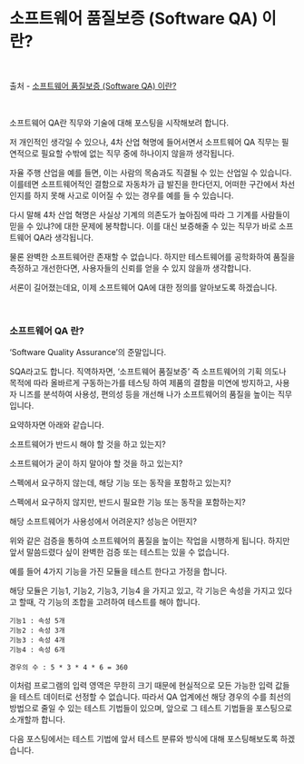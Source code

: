 # 소프트웨어 품질보증 (Software QA) 이란?

<br/>

출처 - [소프트웨어 품질보증 (Software QA) 이란?](https://osb0728.tistory.com/24?category=782881)

<br/>

소프트웨어 QA란 직무와 기술에 대해 포스팅을 시작해보려 합니다.

저 개인적인 생각일 수 있으나, 4차 산업 혁명에 들어서면서 소프트웨어 QA 직무는 필연적으로 필요할 수밖에 없는 직무 중에 하나이지 않을까 생각됩니다.

자율 주행 산업을 예를 들면, 이는 사람의 목숨과도 직결될 수 있는 산업일 수 있습니다. 이를테면 소프트웨어적인 결함으로 자동차가 급 발진을 한다던지, 어떠한 구간에서 차선인지를 하지 못해 사고로 이어질 수 있는 경우를 예를 들 수 있습니다.

다시 말해 4차 산업 혁명은 사실상 기계의 의존도가 높아짐에 따라 그 기계를 사람들이 믿을 수 있냐?에 대한 문제에 봉착합니다. 이를 대신 보증해줄 수 있는 직무가 바로 소프트웨어 QA라 생각됩니다.

물론 완벽한 소프트웨어란 존재할 수 없습니다. 하지만 테스트웨어를 공학화하여 품질을 측정하고 개선한다면, 사용자들의 신뢰를 얻을 수 있지 않을까 생각합니다.

서론이 길어졌는데요, 이제 소프트웨어 QA에 대한 정의를 알아보도록 하겠습니다.

<br/>

### 소프트웨어 QA 란?

‘Software Quality Assurance’의 준말입니다.

SQA라고도 합니다. 직역하자면, ‘소프트웨어 품질보증’ 즉 소프트웨어의 기획 의도나 목적에 따라 올바르게 구동하는가를 테스팅 하여 제품의 결함을 미연에 방지하고, 사용자 니즈를 분석하여 사용성, 편의성 등을 개선해 나가 소프트웨어의 품질을 높이는 직무입니다.

요약하자면 아래와 같습니다.

소프트웨어가 반드시 해야 할 것을 하고 있는지?

소프트웨어가 굳이 하지 말아야 할 것을 하고 있는지?

스펙에서 요구하지 않는데, 해당 기능 또는 동작을 포함하고 있는지?

스펙에서 요구하지 않지만, 반드시 필요한 기능 또는 동작을 포함하는지?

해당 소프트웨어가 사용성에서 어려운지? 성능은 어떤지?

위와 같은 검증을 통하여 소프트웨어의 품질을 높이는 작업을 시행하게 됩니다. 하지만 앞서 말씀드렸다 싶이 완벽한 검증 또는 테스트는 있을 수 없습니다.

예를 들어 4가지 기능을 가진 모듈을 테스트 한다고 가정을 합니다.

해당 모듈은 기능1, 기능2, 기능3, 기능4 을 가지고 있고, 각 기능은 속성을 가지고 있다고 할때, 각 기능의 조합을 고려하여 테스트를 해야 합니다.

```
기능1 : 속성 5개
기능2 : 속성 3개
기능3 : 속성 4개
기능4 : 속성 6개

경우의 수 : 5 * 3 * 4 * 6 = 360
```

이처럼 프로그램의 입력 영역은 무한히 크기 때문에 현실적으로 모든 가능한 입력 값들을 테스트 데이터로 선정할 수 없습니다. 따라서 QA 업계에선 해당 경우의 수를 최선의 방법으로 줄일 수 있는 테스트 기법들이 있으며, 앞으로 그 테스트 기법들을 포스팅으로 소개할까 합니다.

다음 포스팅에서는 테스트 기법에 앞서 테스트 분류와 방식에 대해 포스팅해보도록 하겠습니다.
